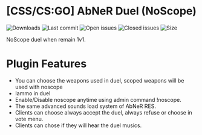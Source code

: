 # [CSS/CS:GO] AbNeR Duel (NoScope)

![Downloads](https://img.shields.io/github/downloads/abnerfs/abner_duel/total) ![Last commit](https://img.shields.io/github/last-commit/abnerfs/abner_duel "Last commit") ![Open issues](https://img.shields.io/github/issues/abnerfs/abner_duel "Open Issues") ![Closed issues](https://img.shields.io/github/issues-closed/abnerfs/abner_duel "Closed Issues") ![Size](https://img.shields.io/github/repo-size/abnerfs/dontpad-api "Size")

NoScope duel when remain 1v1.


# Plugin Features
- You can choose the weapons used in duel, scoped weapons will be used with noscope
- Iammo in duel
- Enable/Disable noscope anytime using admin command !noscope.
- The same advanced sounds load system of AbNeR RES.
- Clients can choose always accept the duel, always refuse or choose in vote menu.
- Clients can chose if they will hear the duel musics.



